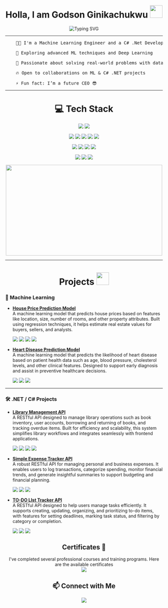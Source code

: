 <h1 align="center">
  Holla, I am Godson Ginikachukwu 
  <img src="https://media.giphy.com/media/hvRJCLFzcasrR4ia7z/giphy.gif" width="40px"/>
</h1>

<p align="center">
  <img src="https://readme-typing-svg.demolab.com?font=Fira+Code&duration=2500&pause=1000&center=true&vCenter=true&width=500&lines=Machine+Learning+Engineer+%F0%9F%92%BB;C%23+.NET+Developer+%F0%9F%93%88;Data+Scientist+%F0%9F%94%A7" alt="Typing SVG" />
</p>

<hr/>
<pre>
    👦🏻 I'm a Machine Learning Engineer and a C# .Net Developer<br>
    💯 Exploring advanced ML techniques and Deep Learning<br>
    🚀 Passionate about solving real-world problems with data<br>
    🔥 Open to collaborations on ML & C# .NET projects<br>
    ⚡ Fun fact: I’m a future CEO 😎
</pre>



<hr/>
<h1 align="center">
  💻 Tech Stack
</h1>

<p align="center">
  <img src="https://img.shields.io/badge/Python-3776AB?style=for-the-badge&logo=python&logoColor=white"/>
  <img src="https://img.shields.io/badge/C%23-239120?style=for-the-badge&logo=c-sharp&logoColor=white"/>
</p>
<p align="center">
  <img src="https://img.shields.io/badge/Pandas-150458?style=for-the-badge&logo=pandas&logoColor=white"/>
  <img src="https://img.shields.io/badge/NumPy-013243?style=for-the-badge&logo=numpy&logoColor=white"/>
  <img src="https://img.shields.io/badge/Scikit--Learn-F7931E?style=for-the-badge&logo=scikit-learn&logoColor=white"/>
  <img src="https://img.shields.io/badge/Matplotlib-11557C?style=for-the-badge&logo=matplotlib&logoColor=white"/>
  <img src="https://img.shields.io/badge/Seaborn-477893?style=for-the-badge&logo=seaborn&logoColor=white"/>
</p>
<p align="center">
  <img src="https://img.shields.io/badge/Microsoft_Azure-0089D6?style=for-the-badge&logo=microsoftazure&logoColor=white"/>
  <img src="https://img.shields.io/badge/.NET-512BD4?style=for-the-badge&logo=dotnet&logoColor=white"/>
  <img src="https://img.shields.io/badge/Git-F05032?style=for-the-badge&logo=git&logoColor=white"/>
  <img src="https://img.shields.io/badge/SQL_Server-CC2927?style=for-the-badge&logo=microsoftsqlserver&logoColor=white"/>
</p>
<p align="center">
  <img src="https://img.shields.io/badge/Jupyter-FA0E00?style=for-the-badge&logo=jupyter&logoColor=white"/>
  <img src="https://img.shields.io/badge/Visual_Studio-5C2D91?style=for-the-badge&logo=visual-studio&logoColor=white"/>
  <img src="https://img.shields.io/badge/VS_Code-0078D4?style=for-the-badge&logo=visual-studio-code&logoColor=white"/>
</p>

<p align="center">
  <img src="https://media.giphy.com/media/SWoSkN6DxTszqIKEqv/giphy.gif" width="500" height="290">
</p>
<hr/>



<h1 align="center">
   Projects
  <img src="https://i.imgur.com/V2Gdteo.gif" width="40px" />
</h1>

<h3>
  🧠 Machine Learning
</h3>

- **[House Price Prediction Model](https://github.com/godsonginika/Data-Science-ML-Projects/tree/main/House%20Price%20Prediction%20Model)**  
  A machine learning model that predicts house prices based on features like location, size, number of rooms, and other property attributes. Built using regression techniques, it helps estimate real estate values for buyers, sellers, and analysts.
  <p>
    <img src="https://img.shields.io/badge/Python-3776AB?style=flat-square&logo=python&logoColor=white"/>
    <img src="https://img.shields.io/badge/Scikit--Learn-F7931E?style=flat-square&logo=scikit-learn&logoColor=white"/>
    <img src="https://img.shields.io/badge/Pandas-150458?style=flat-square&logo=pandas&logoColor=white"/>
    <img src="https://img.shields.io/badge/SHAP-FF5F00?style=flat-square&logoColor=white"/>
  </p>

- **[Heart Disease Prediction Model](https://github.com/godsonginika/Data-Science-ML-Projects/tree/main/Heart%20Disease%20Prediction%20Model)**  
  A machine learning model that predicts the likelihood of heart disease based on patient health data such as age, blood pressure, cholesterol levels, and other clinical features. Designed to support early diagnosis and assist in preventive healthcare decisions. 
  <p>
    <img src="https://img.shields.io/badge/Python-3776AB?style=flat-square&logo=python&logoColor=white"/>
    <img src="https://img.shields.io/badge/Scikit--Learn-F7931E?style=flat-square&logo=scikit-learn&logoColor=white"/>
    <img src="https://img.shields.io/badge/Pandas-150458?style=flat-square&logo=pandas&logoColor=white"/>
  </p>

---

### 🛠 .NET / C# Projects

- **[Library Management API](https://github.com/godsonginika/ASP.NET-Web-API/tree/main/LibraryInfo)**  
  A RESTful API designed to manage library operations such as book inventory, user accounts, borrowing and returning of books, and tracking overdue items. Built for efficiency and scalability, this system simplifies library workflows and integrates seamlessly with frontend applications. 
  <p>
    <img src="https://img.shields.io/badge/C%23-239120?style=flat-square&logo=c-sharp&logoColor=white"/>
    <img src="https://img.shields.io/badge/.NET-512BD4?style=flat-square&logo=dotnet&logoColor=white"/>
    <img src="https://img.shields.io/badge/EF%20Core-512BD4?style=flat-square&logo=.net&logoColor=white"/>
    <img src="https://img.shields.io/badge/SQL_Server-CC2927?style=for-the-badge&logo=microsoftsqlserver&logoColor=white"/>
  </p>

- **[Simple Expense Tracker API](https://github.com/godsonginika/ASP.NET-Web-API/tree/main/Simple%20Expense%20Tracker%20API)**  
  A robust RESTful API for managing personal and business expenses. It enables users to log transactions, categorize spending, monitor financial trends, and generate insightful summaries to support budgeting and financial planning. 
  <p>
    <img src="https://img.shields.io/badge/C%23-239120?style=flat-square&logo=c-sharp&logoColor=white"/>
    <img src="https://img.shields.io/badge/SQL%20Server-CC2927?style=flat-square&logo=microsoft-sql-server&logoColor=white"/>
    <img src="https://img.shields.io/badge/.NET-512BD4?style=flat-square&logo=dotnet&logoColor=white"/>
  </p>

- **[TO-DO LIst Tracker API](https://github.com/godsonginika/ASP.NET-Web-API/tree/main/Simple%20Expense%20Tracker%20API)**  
  A RESTful API designed to help users manage tasks efficiently. It supports creating, updating, organizing, and prioritizing to-do items, with features for setting deadlines, marking task status, and filtering by category or completion. 
  <p>
    <img src="https://img.shields.io/badge/C%23-239120?style=flat-square&logo=c-sharp&logoColor=white"/>
    <img src="https://img.shields.io/badge/SQL%20Server-CC2927?style=flat-square&logo=microsoft-sql-server&logoColor=white"/>
    <img src="https://img.shields.io/badge/.NET-512BD4?style=flat-square&logo=dotnet&logoColor=white"/>
  </p>

<h2 align="center">
   Certificates 📜
</h2>
<p align="center">
  I've completed several professional courses and training programs.
  Here are the available certificates<br>
  <a href="https://drive.google.com/drive/folders/1O4h68VxSt95-wZnp1peXE9Ld8207_hjt?usp=drive_link" target="_blank">
    <img src="https://img.shields.io/badge/View_on-Google_Drive-4285F4?style=for-the-badge&logo=google-drive&logoColor=white" />
  </a>
</p>

<h2 align="center">📫 Connect with Me</h2>

<p align="center">
  <a href="https://www.linkedin.com/in/godsonginika" target="_blank">
    <img src="https://img.shields.io/badge/LinkedIn-Connect-blue?style=for-the-badge&logo=linkedin&logoColor=white" />
  </a>
</p>

